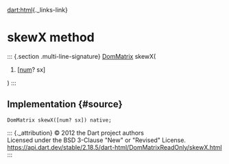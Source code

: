 [dart:html](../../dart-html/dart-html-library){._links-link}

skewX method
============

::: {.section .multi-line-signature}
[DomMatrix](../dommatrix-class) skewX(

1.  \[[num](../../dart-core/num-class)? sx\]

)
:::

Implementation {#source}
--------------

``` {.language-dart data-language="dart"}
DomMatrix skewX([num? sx]) native;
```

::: {._attribution}
© 2012 the Dart project authors\
Licensed under the BSD 3-Clause \"New\" or \"Revised\" License.\
<https://api.dart.dev/stable/2.18.5/dart-html/DomMatrixReadOnly/skewX.html>
:::

